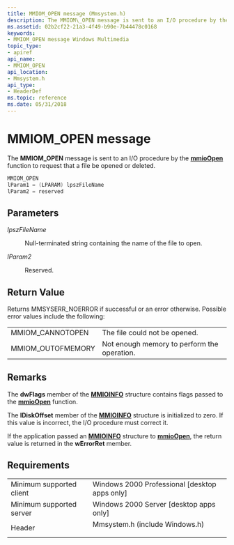 ```yaml
---
title: MMIOM_OPEN message (Mmsystem.h)
description: The MMIOM\_OPEN message is sent to an I/O procedure by the mmioOpen function to request that a file be opened or deleted.
ms.assetid: 02b2cf22-21a3-4f49-b90e-7b44478c0168
keywords:
- MMIOM_OPEN message Windows Multimedia
topic_type:
- apiref
api_name:
- MMIOM_OPEN
api_location:
- Mmsystem.h
api_type:
- HeaderDef
ms.topic: reference
ms.date: 05/31/2018
---
```


# MMIOM\_OPEN message

The **MMIOM\_OPEN** message is sent to an I/O procedure by the [**mmioOpen**](https://msdn.microsoft.com/library/Dd757331(v=VS.85).aspx) function to request that a file be opened or deleted.


```C++
MMIOM_OPEN 
lParam1 = (LPARAM) lpszFileName 
lParam2 = reserved 
```



## Parameters

<dl> <dt>

<span id="lpszFileName"></span><span id="lpszfilename"></span><span id="LPSZFILENAME"></span>*lpszFileName*
</dt> <dd>

Null-terminated string containing the name of the file to open.

</dd> <dt>

<span id="lParam2"></span><span id="lparam2"></span><span id="LPARAM2"></span>*lParam2*
</dt> <dd>

Reserved.

</dd> </dl>

## Return Value

Returns MMSYSERR\_NOERROR if successful or an error otherwise. Possible error values include the following:



|                    |                                             |
|--------------------|---------------------------------------------|
| MMIOM\_CANNOTOPEN  | The file could not be opened.               |
| MMIOM\_OUTOFMEMORY | Not enough memory to perform the operation. |



 

## Remarks

The **dwFlags** member of the [**MMIOINFO**](https://msdn.microsoft.com/library/Dd757322(v=VS.85).aspx) structure contains flags passed to the [**mmioOpen**](https://msdn.microsoft.com/library/Dd757331(v=VS.85).aspx) function.

The **lDiskOffset** member of the [**MMIOINFO**](https://msdn.microsoft.com/library/Dd757322(v=VS.85).aspx) structure is initialized to zero. If this value is incorrect, the I/O procedure must correct it.

If the application passed an [**MMIOINFO**](https://msdn.microsoft.com/library/Dd757322(v=VS.85).aspx) structure to [**mmioOpen**](https://msdn.microsoft.com/library/Dd757331(v=VS.85).aspx), the return value is returned in the **wErrorRet** member.

## Requirements



|                                     |                                                                                                           |
|-------------------------------------|-----------------------------------------------------------------------------------------------------------|
| Minimum supported client<br/> | Windows 2000 Professional \[desktop apps only\]<br/>                                                |
| Minimum supported server<br/> | Windows 2000 Server \[desktop apps only\]<br/>                                                      |
| Header<br/>                   | <dl> <dt>Mmsystem.h (include Windows.h)</dt> </dl> |



 

 





